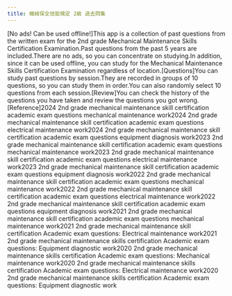 ```yaml
---
title: 機械保全技能検定 2級 過去問集
---
```


[No ads! Can be used offline!]This app is a collection of past questions from the written exam for the 2nd grade Mechanical Maintenance Skills Certification Examination.Past questions from the past 5 years are included.There are no ads, so you can concentrate on studying.In addition, since it can be used offline, you can study for the Mechanical Maintenance Skills Certification Examination regardless of location.[Questions]You can study past questions by session.They are recorded in groups of 10 questions, so you can study them in order.You can also randomly select 10 questions from each session.[Review]You can check the history of the questions you have taken and review the questions you got wrong.[Reference]2024 2nd grade mechanical maintenance skill certification academic exam questions mechanical maintenance work2024 2nd grade mechanical maintenance skill certification academic exam questions electrical maintenance work2024 2nd grade mechanical maintenance skill certification academic exam questions equipment diagnosis work2023 2nd grade mechanical maintenance skill certification academic exam questions mechanical maintenance work2023 2nd grade mechanical maintenance skill certification academic exam questions electrical maintenance work2023 2nd grade mechanical maintenance skill certification academic exam questions equipment diagnosis work2022 2nd grade mechanical maintenance skill certification academic exam questions mechanical maintenance work2022 2nd grade mechanical maintenance skill certification academic exam questions electrical maintenance work2022 2nd grade mechanical maintenance skill certification academic exam questions equipment diagnosis work2021 2nd grade mechanical maintenance skill certification academic exam questions mechanical maintenance work2021 2nd grade mechanical maintenance skill certification Academic exam questions: Electrical maintenance work2021 2nd grade mechanical maintenance skills certification Academic exam questions: Equipment diagnostic work2020 2nd grade mechanical maintenance skills certification Academic exam questions: Mechanical maintenance work2020 2nd grade mechanical maintenance skills certification Academic exam questions: Electrical maintenance work2020 2nd grade mechanical maintenance skills certification Academic exam questions: Equipment diagnostic work